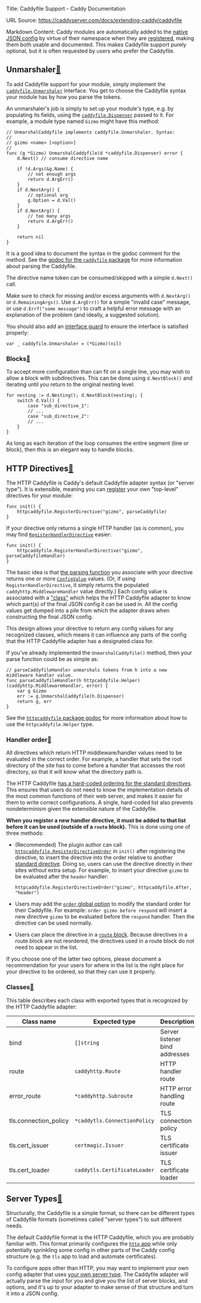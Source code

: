 Title: Caddyfile Support - Caddy Documentation

URL Source: https://caddyserver.com/docs/extending-caddy/caddyfile

Markdown Content:
Caddy modules are automatically added to the [native JSON config](https://caddyserver.com/docs/json/) by virtue of their namespace when they are [registered](https://pkg.go.dev/github.com/caddyserver/caddy/v2?tab=doc#RegisterModule), making them both usable and documented. This makes Caddyfile support purely optional, but it is often requested by users who prefer the Caddyfile.

Unmarshaler[🔗](https://caddyserver.com/docs/extending-caddy/caddyfile#unmarshaler "Direct link")
-------------------------------------------------------------------------------------------------

To add Caddyfile support for your module, simply implement the [`caddyfile.Unmarshaler`](https://pkg.go.dev/github.com/caddyserver/caddy/v2/caddyconfig/caddyfile?tab=doc#Unmarshaler) interface. You get to choose the Caddyfile syntax your module has by how you parse the tokens.

An unmarshaler's job is simply to set up your module's type, e.g. by populating its fields, using the [`caddyfile.Dispenser`](https://pkg.go.dev/github.com/caddyserver/caddy/v2/caddyconfig/caddyfile?tab=doc#Dispenser) passed to it. For example, a module type named `Gizmo` might have this method:

```
// UnmarshalCaddyfile implements caddyfile.Unmarshaler. Syntax:
//
// gizmo <name> [<option>]
//
func (g *Gizmo) UnmarshalCaddyfile(d *caddyfile.Dispenser) error {
	d.Next() // consume directive name

	if !d.Args(&g.Name) {
		// not enough args
		return d.ArgErr()
	}
	if d.NextArg() {
		// optional arg
		g.Option = d.Val()
	}
	if d.NextArg() {
		// too many args
		return d.ArgErr()
	}

	return nil
}
```

It is a good idea to document the syntax in the godoc comment for the method. See the [godoc for the `caddyfile` package](https://pkg.go.dev/github.com/caddyserver/caddy/v2/caddyconfig/caddyfile?tab=doc) for more information about parsing the Caddyfile.

The directive name token can be consumed/skipped with a simple `d.Next()` call.

Make sure to check for missing and/or excess arguments with `d.NextArg()` or `d.RemainingArgs()`. Use `d.ArgErr()` for a simple "invalid case" message, or use `d.Errf("some message")` to craft a helpful error message with an explanation of the problem (and ideally, a suggested solution).

You should also add an [interface guard](https://caddyserver.com/docs/extending-caddy#interface-guards) to ensure the interface is satisfied properly:

```
var _ caddyfile.Unmarshaler = (*Gizmo)(nil)
```

### Blocks[🔗](https://caddyserver.com/docs/extending-caddy/caddyfile#blocks "Direct link")

To accept more configuration than can fit on a single line, you may wish to allow a block with subdirectives. This can be done using `d.NextBlock()` and iterating until you return to the original nesting level:

```
for nesting := d.Nesting(); d.NextBlock(nesting); {
	switch d.Val() {
		case "sub_directive_1":
		// ...
		case "sub_directive_2":
		// ...
	}
}
```

As long as each iteration of the loop consumes the entire segment (line or block), then this is an elegant way to handle blocks.

HTTP Directives[🔗](https://caddyserver.com/docs/extending-caddy/caddyfile#http-directives "Direct link")
---------------------------------------------------------------------------------------------------------

The HTTP Caddyfile is Caddy's default Caddyfile adapter syntax (or "server type"). It is extensible, meaning you can [register](https://pkg.go.dev/github.com/caddyserver/caddy/v2/caddyconfig/httpcaddyfile?tab=doc#RegisterDirective) your own "top-level" directives for your module:

```
func init() {
	httpcaddyfile.RegisterDirective("gizmo", parseCaddyfile)
}
```

If your directive only returns a single HTTP handler (as is common), you may find [`RegisterHandlerDirective`](https://pkg.go.dev/github.com/caddyserver/caddy/v2/caddyconfig/httpcaddyfile?tab=doc#RegisterHandlerDirective) easier:

```
func init() {
	httpcaddyfile.RegisterHandlerDirective("gizmo", parseCaddyfileHandler)
}
```

The basic idea is that [the parsing function](https://pkg.go.dev/github.com/caddyserver/caddy/v2/caddyconfig/httpcaddyfile?tab=doc#UnmarshalFunc) you associate with your directive returns one or more [`ConfigValue`](https://pkg.go.dev/github.com/caddyserver/caddy/v2/caddyconfig/httpcaddyfile?tab=doc#ConfigValue) values. (Or, if using `RegisterHandlerDirective`, it simply returns the populated `caddyhttp.MiddlewareHandler` value directly.) Each config value is associated with a ["class"](https://caddyserver.com/docs/extending-caddy/caddyfile#classes) which helps the HTTP Caddyfile adapter to know which part(s) of the final JSON config it can be used in. All the config values get dumped into a pile from which the adapter draws when constructing the final JSON config.

This design allows your directive to return any config values for any recognized classes, which means it can influence any parts of the config that the HTTP Caddyfile adapter has a designated class for.

If you've already implemented the `UnmarshalCaddyfile()` method, then your parse function could be as simple as:

```
// parseCaddyfileHandler unmarshals tokens from h into a new middleware handler value.
func parseCaddyfileHandler(h httpcaddyfile.Helper) (caddyhttp.MiddlewareHandler, error) {
	var g Gizmo
	err := g.UnmarshalCaddyfile(h.Dispenser)
	return g, err
}
```

See the [`httpcaddyfile` package godoc](https://pkg.go.dev/github.com/caddyserver/caddy/v2/caddyconfig/httpcaddyfile?tab=doc) for more information about how to use the `httpcaddyfile.Helper` type.

### Handler order[🔗](https://caddyserver.com/docs/extending-caddy/caddyfile#handler-order "Direct link")

All directives which return HTTP middleware/handler values need to be evaluated in the correct order. For example, a handler that sets the root directory of the site has to come before a handler that accesses the root directory, so that it will know what the directory path is.

The HTTP Caddyfile [has a hard-coded ordering for the standard directives](https://caddyserver.com/docs/caddyfile/directives#directive-order). This ensures that users do not need to know the implementation details of the most common functions of their web server, and makes it easier for them to write correct configurations. A single, hard-coded list also prevents nondeterminism given the extensible nature of the Caddyfile.

**When you register a new handler directive, it must be added to that list before it can be used (outside of a `route` block).** This is done using one of three methods:

*   (Recommended) The plugin author can call [`httpcaddyfile.RegisterDirectiveOrder`](https://pkg.go.dev/github.com/caddyserver/caddy/v2/caddyconfig/httpcaddyfile#RegisterDirectiveOrder) in `init()` after registering the directive, to insert the directive into the order relative to another [standard directive](https://caddyserver.com/docs/caddyfile/directives#directive-order). Doing so, users can use the directive directly in their sites without extra setup. For example, to insert your directive `gizmo` to be evaluated after the `header` handler:
    
    ```
    httpcaddyfile.RegisterDirectiveOrder("gizmo", httpcaddyfile.After, "header")
    ```
    
*   Users may add the [`order` global option](https://caddyserver.com/docs/caddyfile/options) to modify the standard order for their Caddyfile. For example: `order gizmo before respond` will insert a new directive `gizmo` to be evaluated before the `respond` handler. Then the directive can be used normally.
    
*   Users can place the directive in a [`route` block](https://caddyserver.com/docs/caddyfile/directives/route). Because directives in a route block are not reordered, the directives used in a route block do not need to appear in the list.
    

If you choose one of the latter two options, please document a recommendation for your users for where in the list is the right place for your directive to be ordered, so that they can use it properly.

### Classes[🔗](https://caddyserver.com/docs/extending-caddy/caddyfile#classes "Direct link")

This table describes each class with exported types that is recognized by the HTTP Caddyfile adapter:

| Class name | Expected type | Description |
| --- | --- | --- |
| bind | `[]string` | Server listener bind addresses |
| route | `caddyhttp.Route` | HTTP handler route |
| error\_route | `*caddyhttp.Subroute` | HTTP error handling route |
| tls.connection\_policy | `*caddytls.ConnectionPolicy` | TLS connection policy |
| tls.cert\_issuer | `certmagic.Issuer` | TLS certificate issuer |
| tls.cert\_loader | `caddytls.CertificateLoader` | TLS certificate loader |

Server Types[🔗](https://caddyserver.com/docs/extending-caddy/caddyfile#server-types "Direct link")
---------------------------------------------------------------------------------------------------

Structurally, the Caddyfile is a simple format, so there can be different types of Caddyfile formats (sometimes called "server types") to suit different needs.

The default Caddyfile format is the HTTP Caddyfile, which you are probably familiar with. This format primarily configures the [`http` app](https://caddyserver.com/docs/modules/http) while only potentially sprinkling some config in other parts of the Caddy config structure (e.g. the `tls` app to load and automate certificates).

To configure apps other than HTTP, you may want to implement your own config adapter that uses [your own server type](https://pkg.go.dev/github.com/caddyserver/caddy/v2/caddyconfig/caddyfile?tab=doc#Adapter). The Caddyfile adapter will actually parse the input for you and give you the list of server blocks, and options, and it's up to your adapter to make sense of that structure and turn it into a JSON config.
